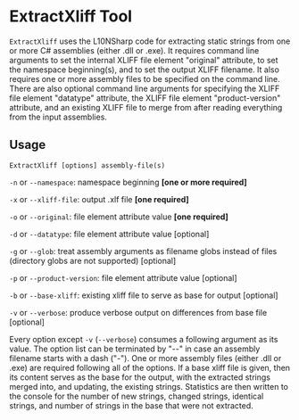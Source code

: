 # ExtractXliff Tool

`ExtractXliff` uses the L10NSharp code for extracting static strings from one or
more C# assemblies (either .dll or .exe).  It requires command line arguments
to set the internal XLIFF file element "original" attribute, to set the
namespace beginning(s), and to set the output XLIFF filename.  It also requires
one or more assembly files to be specified on the command line.  There are
also optional command line arguments for specifying the XLIFF file element
"datatype" attribute, the XLIFF file element "product-version" attribute, and
an existing XLIFF file to merge from after reading everything from the input
assemblies.

## Usage

`ExtractXliff [options] assembly-file(s)`

`-n` or `--namespace`: namespace beginning **[one or more required]**

`-x` or `--xliff-file`: output .xlf file **[one required]**

`-o` or `--original`: file element attribute value **[one required]**

`-d` or `--datatype`: file element attribute value [optional]

`-g` or `--glob`: treat assembly arguments as filename globs instead of files
(directory globs are not supported) [optional]

`-p` or `--product-version`: file element attribute value [optional]

`-b` or `--base-xliff`: existing xliff file to serve as base for output [optional]

`-v` or `--verbose`: produce verbose output on differences from base file [optional]

Every option except `-v` (`--verbose`) consumes a following argument as its value.
The option list can be terminated by "--" in case an assembly filename starts
with a dash ("-").  One or more assembly files (either .dll or .exe) are
required following all of the options.  If a base xliff file is given, then its
content serves as the base for the output, with the extracted strings merged
into, and updating, the existing strings.  Statistics are then written to the
console for the number of new strings, changed strings, identical strings, and
number of strings in the base that were not extracted.
